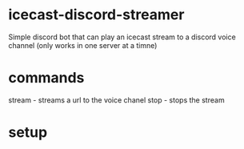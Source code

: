 # icecast-discord-streamer

Simple discord bot that can play an icecast stream to a discord voice channel
(only works in one server at a timne)

# commands

stream - streams a url to the voice chanel
stop - stops the stream


# setup
